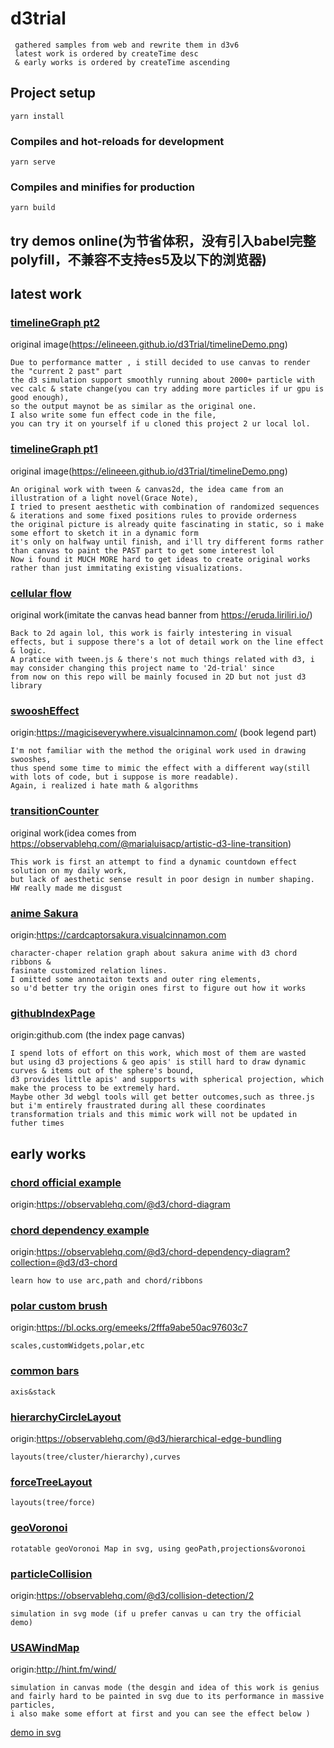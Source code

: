 # d3trial
```
 gathered samples from web and rewrite them in d3v6
 latest work is ordered by createTime desc 
 & early works is ordered by createTime ascending
```
## Project setup
```
yarn install
```

### Compiles and hot-reloads for development
```
yarn serve
```

### Compiles and minifies for production
```
yarn build
```
## try demos online(为节省体积，没有引入babel完整polyfill，不兼容不支持es5及以下的浏览器)

## latest work

### [timelineGraph pt2](https://elineeen.github.io/d3Trial/#/timelineGraphComplete)
original image(https://elineeen.github.io/d3Trial/timelineDemo.png)
```
Due to performance matter , i still decided to use canvas to render the "current 2 past" part
the d3 simulation support smoothly running about 2000+ particle with vec calc & state change(you can try adding more particles if ur gpu is good enough),
so the output maynot be as similar as the original one.
I also write some fun effect code in the file, 
you can try it on yourself if u cloned this project 2 ur local lol. 
```

### [timelineGraph pt1](https://elineeen.github.io/d3Trial/#/timeline)
original image(https://elineeen.github.io/d3Trial/timelineDemo.png)
```
An original work with tween & canvas2d, the idea came from an illustration of a light novel(Grace Note),
I tried to present aesthetic with combination of randomized sequences & iterations and some fixed positions rules to provide orderness
the original picture is already quite fascinating in static, so i make some effort to sketch it in a dynamic form
it's only on halfway until finish, and i'll try different forms rather than canvas to paint the PAST part to get some interest lol 
Now i found it MUCH MORE hard to get ideas to create original works rather than just immitating existing visualizations.
```

### [cellular flow](https://elineeen.github.io/d3Trial/#/timeline)
original work(imitate the canvas head banner from https://eruda.liriliri.io/)
```
Back to 2d again lol, this work is fairly intestering in visual effects, but i suppose there's a lot of detail work on the line effect
& logic.
A pratice with tween.js & there's not much things related with d3, i may consider changing this project name to '2d-trial' since 
from now on this repo will be mainly focused in 2D but not just d3 library  
```

### [swooshEffect](https://elineeen.github.io/d3Trial/#/swooshDemo)
origin:https://magiciseverywhere.visualcinnamon.com/ (book legend part)
```
I'm not familiar with the method the original work used in drawing swooshes,
thus spend some time to mimic the effect with a different way(still with lots of code, but i suppose is more readable).
Again, i realized i hate math & algorithms
```

### [transitionCounter](https://elineeen.github.io/d3Trial/#/transitionCounter)
original work(idea comes from https://observablehq.com/@marialuisacp/artistic-d3-line-transition)
```
This work is first an attempt to find a dynamic countdown effect solution on my daily work,
but lack of aesthetic sense result in poor design in number shaping.
HW really made me disgust
```

### [anime Sakura](https://elineeen.github.io/d3Trial/#/compositeSakura)
origin:https://cardcaptorsakura.visualcinnamon.com
```
character-chaper relation graph about sakura anime with d3 chord ribbons &
fasinate customized relation lines.
I omitted some annotaiton texts and outer ring elements,
so u'd better try the origin ones first to figure out how it works
```

### [githubIndexPage](https://elineeen.github.io/d3Trial/#/gitIndex)
origin:github.com (the index page canvas)
```
I spend lots of effort on this work, which most of them are wasted 
but using d3 projections & geo apis' is still hard to draw dynamic curves & items out of the sphere's bound,
d3 provides little apis' and supports with spherical projection, which make the process to be extremely hard. 
Maybe other 3d webgl tools will get better outcomes,such as three.js
but i'm entirely fraustrated during all these coordinates transformation trials and this mimic work will not be updated in futher times 
```

## early works

### [chord official example](https://elineeen.github.io/d3Trial/#/chord1)
origin:https://observablehq.com/@d3/chord-diagram

### [chord dependency example](https://elineeen.github.io/d3Trial/#/chord2)
origin:https://observablehq.com/@d3/chord-dependency-diagram?collection=@d3/d3-chord
```
learn how to use arc,path and chord/ribbons
```
### [polar custom brush](https://elineeen.github.io/d3Trial/#/customBrush)
origin:https://bl.ocks.org/emeeks/2fffa9abe50ac97603c7
```
scales,customWidgets,polar,etc
```
### [common bars](https://elineeen.github.io/d3Trial/#/barchart)
```
axis&stack
```

### [hierarchyCircleLayout](https://elineeen.github.io/d3Trial/#/layout1)
origin:https://observablehq.com/@d3/hierarchical-edge-bundling
```
layouts(tree/cluster/hierarchy),curves
```
### [forceTreeLayout](https://elineeen.github.io/d3Trial/#/layout2)
```
layouts(tree/force)
```
### [geoVoronoi](https://elineeen.github.io/d3Trial/#/geoVoronoi)
```
rotatable geoVoronoi Map in svg, using geoPath,projections&voronoi
```

### [particleCollision](https://elineeen.github.io/d3Trial/#/collision)
origin:https://observablehq.com/@d3/collision-detection/2
```
simulation in svg mode (if u prefer canvas u can try the official demo)
```

### [USAWindMap](https://elineeen.github.io/d3Trial/#/windCanvas)
origin:http://hint.fm/wind/
```
simulation in canvas mode (the desgin and idea of this work is genius
and fairly hard to be painted in svg due to its performance in massive particles,
i also make some effort at first and you can see the effect below )
```
[demo in svg](https://elineeen.github.io/d3Trial/#/windSVG)

